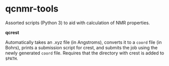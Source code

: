 # qcnmr-tools
Assorted scripts (Python 3) to aid with calculation of NMR properties.

**qcrest**

Automatically takes an .xyz file (in Angstroms), converts it to a `coord` file (in Bohrs), prints a submission script for crest, and submits the job using the newly generated `coord` file.
Requires that the directory with crest is added to `$PATH`.
